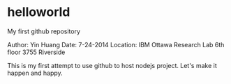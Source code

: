 helloworld
==========

My first github repository

Author: Yin Huang
Date: 7-24-2014
Location: IBM Ottawa Research Lab 6th floor 3755 Riverside

This is my first attempt to use github to host nodejs project. 
Let's make it happen and happy.

